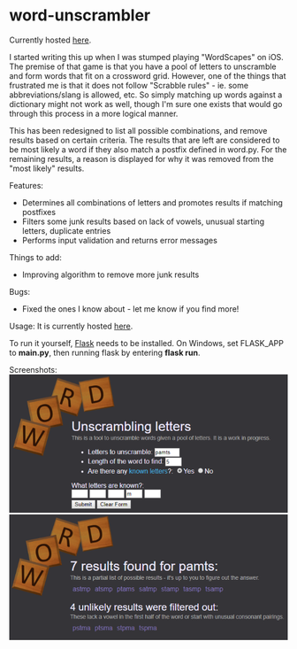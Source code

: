 # word-unscrambler

Currently hosted <a href="http://sheyin.pythonanywhere.com/">here</a>.

I started writing this up when I was stumped playing "WordScapes" on iOS.  The premise of that game is that you have a pool of letters to unscramble and form words that fit on a crossword grid.  However, one of the things that frustrated me is that it does not follow "Scrabble rules" - ie. some abbreviations/slang is allowed, etc.  So simply matching up words against a dictionary might not work as well, though I'm sure one exists that would go through this process in a more logical manner.

This has been redesigned to list all possible combinations, and remove results based on certain criteria.  The results that are left are considered to be most likely a word if they
also match a postfix defined in word.py.  For the remaining results, a reason is displayed for why it was removed from the "most likely" results.

Features:
- Determines all combinations of letters and promotes results if matching postfixes
- Filters some junk results based on lack of vowels, unusual starting letters, duplicate entries
- Performs input validation and returns error messages

Things to add:
- Improving algorithm to remove more junk results

Bugs:
- Fixed the ones I know about - let me know if you find more!

Usage:
It is currently hosted <a href="http://sheyin.pythonanywhere.com/">here</a>.

To run it yourself, <a href="http://flask.pocoo.org/">Flask</a> needs to be installed.  On Windows, set FLASK_APP to <b>main.py</b>, then running flask by entering <b>flask run</b>.

Screenshots:  
<img src="screenshots/screenshot1.png" alt="Entering info about the word">  
<img src="screenshots/screenshot2.png" alt="Results found by the program">  
